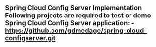 Spring Cloud Config Server Implementation 
Following projects are required to test or demo Spring Cloud Config Server application:
-https://github.com/gdmedage/spring-cloud-configserver.git
-
